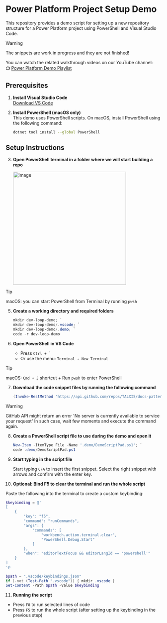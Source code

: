 # Power Platform Project Setup Demo

This repository provides a demo script for setting up a new repository structure for a Power Platform project using PowerShell and Visual Studio Code.

> [!WARNING]  
> The snippets are work in progress and they are not finished!

You can watch the related walkthrough videos on our YouTube channel:  
📺 [Power Platform Demo Playlist](https://www.youtube.com/playlist?list=PLFCzz03beGm5cthgn7LZh4bt-d9g1G6ip)

## Prerequisites

1. **Install Visual Studio Code**  
   [Download VS Code](https://code.visualstudio.com/)

2. **Install PowerShell (macOS only)**  
   This demo uses PowerShell scripts. On macOS, install PowerShell using the following command:

   ```bash
   dotnet tool install --global PowerShell
   ```

## Setup Instructions

3. **Open PowerShell terminal in a folder where we will start building a repo**

   <img width="363" alt="image" src="https://github.com/user-attachments/assets/26d1b6a3-956b-4984-a3a0-59498030f4c5" />

> [!TIP]
> macOS: you can start PowerShell from Terminal by running `pwsh`

5. **Create a working directory and required folders**

   ```powershell
   mkdir dev-loop-demo; `
   mkdir dev-loop-demo/.vscode; `
   mkdir dev-loop-demo/.demo; `
   code -r dev-loop-demo
   ```

6. **Open PowerShell in VS Code**

   - Press ``Ctrl + ` ``
   - Or use the menu: `Terminal → New Terminal`
  
> [!TIP]
> macOS: `Cmd + J` shortcut + Run `pwsh` to enter PowerShell

7. **Download the code snippet files by running the following command**

   ```powershell
   (Invoke-RestMethod 'https://api.github.com/repos/TALXIS/docs-patterns-practices/contents/dev-loops?ref=master' | Where-Object { $_.type -eq 'file' -and $_.name -like '*.code-snippets' }) |   ForEach-Object { Invoke-WebRequest $_.download_url -OutFile ".vscode\$($_.name)" }
   ```

> [!WARNING]  
> GitHub API might return an error 'No server is currently available to service your request'
> In such case, wait few moments and execute the command again.

8. **Create a PowerShell script file to use during the demo and open it**

   ```powershell
   New-Item -ItemType File -Name '.demo/DemoScriptPad.ps1'; `
   code .demo/DemoScriptPad.ps1
   ```

9. **Start typing in the script file**

   Start typing `CFA` to insert the first snippet. Select the right snippet with arrows and confirm with the enter key.

10. **Optional: Bind F5 to clear the terminal and run the whole script**

   Paste the following into the terminal to create a custom keybinding:

   ```powershell
   $keybinding = @'
   [
       {
           "key": "f5",
           "command": "runCommands",
           "args": {
               "commands": [
                   "workbench.action.terminal.clear",
                   "PowerShell.Debug.Start"
               ]
           },
           "when": "editorTextFocus && editorLangId == 'powershell'"
       }
   ]
'@

   $path = ".vscode/keybindings.json"
   if (-not (Test-Path ".vscode")) { mkdir .vscode }
   Set-Content -Path $path -Value $keybinding
   ```

11. **Running the script**

- Press `F8` to run selected lines of code
- Press `F5` to run the whole script (after setting up the keybinding in the previous step)
